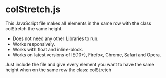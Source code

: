 # colStretch.js
This JavaScript file makes all elements in the same row with the class colStretch the same height.

- Does not need any other Libraries to run.
- Works responsively.
- Works with float and inline-block.
- Works on latest versions of IE(10+), Firefox, Chrome, Safari and Opera.

Just include the file and give every element you want to have the same height when on the same row the class: colStretch
